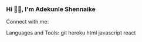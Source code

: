 ### Hi 👋🏾, I'm Adekunle Shennaike

<!--
**AdeShennaike/AdeShennaike** is a ✨ _special_ ✨ repository because its `README.md` (this file) appears on your GitHub profile.

Here are some ideas to get you started:

- 🔭 I’m currently working on ...
- 🌱 I’m currently learning ...
- 👯 I’m looking to collaborate on ...
- 🤔 I’m looking for help with ...
- 💬 Ask me about ...
- 📫 How to reach me: ...
- 😄 Pronouns: ...
- ⚡ Fun fact: Im a purple belt in brazilian jiu jitsu! &#129355;
-->
Connect with me:


Languages and Tools:
git heroku html javascript react
